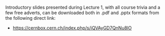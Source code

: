 Introductory slides presented during Lecture 1, with all course trivia and a few free adverts, can be downloaded both in .pdf and .pptx formats from the following direct link: 
* https://cernbox.cern.ch/index.php/s/iQVAyGD7QnNu8lO

